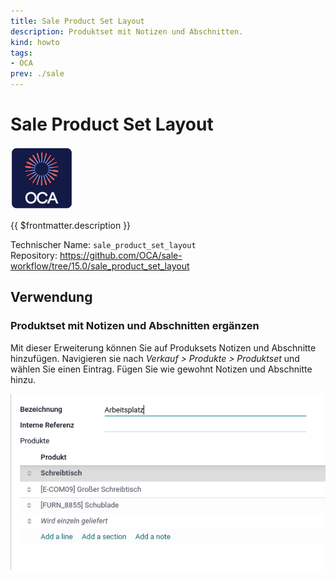 ```yaml
---
title: Sale Product Set Layout
description: Produktset mit Notizen und Abschnitten.
kind: howto
tags:
- OCA
prev: ./sale
---
```

# Sale Product Set Layout
![icon_oca_app](attachments/icon_oca_app.png)

{{ $frontmatter.description }}

Technischer Name: `sale_product_set_layout`\
Repository: <https://github.com/OCA/sale-workflow/tree/15.0/sale_product_set_layout>

## Verwendung

### Produktset mit Notizen und Abschnitten ergänzen

Mit dieser Erweiterung können Sie auf Produksets Notizen und Abschnitte hinzufügen. Navigieren sie nach *Verkauf > Produkte > Produktset* und wählen Sie einen Eintrag.  Fügen Sie wie gewohnt Notizen und Abschnitte hinzu.

![](attachments/Sale%20Product%20Set%20Layout.png)

